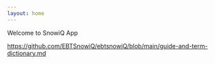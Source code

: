 ```yaml
---
layout: home
---
```


Welcome to SnowiQ App

https://github.com/EBTSnowiQ/ebtsnowiQ/blob/main/guide-and-term-dictionary.md
